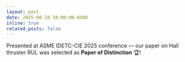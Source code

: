 ```yaml
---
layout: post
date: 2025-08-18 18:00:00-0400
inline: true
related_posts: false
---
```


Presented at ASME IDETC-CIE 2025 conference — our paper on Hall thruster RUL was selected as **Paper of Distinction** :trophy:!